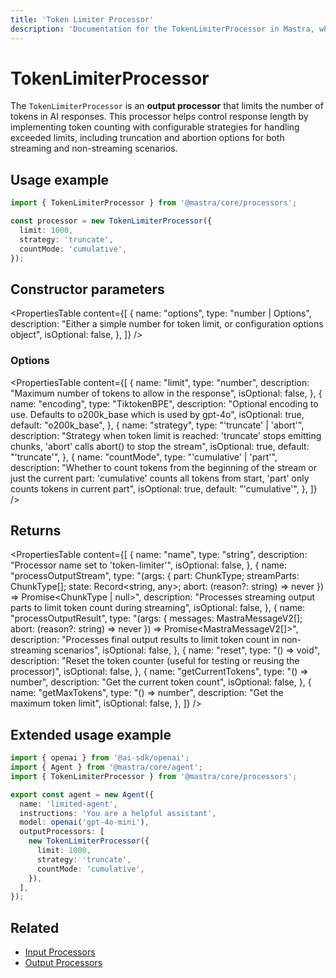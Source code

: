 ```yaml
---
title: 'Token Limiter Processor'
description: 'Documentation for the TokenLimiterProcessor in Mastra, which limits the number of tokens in AI responses.'
---
```


# TokenLimiterProcessor

The `TokenLimiterProcessor` is an **output processor** that limits the number of tokens in AI responses. This processor helps control response length by implementing token counting with configurable strategies for handling exceeded limits, including truncation and abortion options for both streaming and non-streaming scenarios.

## Usage example

```typescript copy
import { TokenLimiterProcessor } from '@mastra/core/processors';

const processor = new TokenLimiterProcessor({
  limit: 1000,
  strategy: 'truncate',
  countMode: 'cumulative',
});
```

## Constructor parameters

<PropertiesTable
content={[
{
name: "options",
type: "number | Options",
description: "Either a simple number for token limit, or configuration options object",
isOptional: false,
},
]}
/>

### Options

<PropertiesTable
content={[
{
name: "limit",
type: "number",
description: "Maximum number of tokens to allow in the response",
isOptional: false,
},
{
name: "encoding",
type: "TiktokenBPE",
description: "Optional encoding to use. Defaults to o200k_base which is used by gpt-4o",
isOptional: true,
default: "o200k_base",
},
{
name: "strategy",
type: "'truncate' | 'abort'",
description: "Strategy when token limit is reached: 'truncate' stops emitting chunks, 'abort' calls abort() to stop the stream",
isOptional: true,
default: "'truncate'",
},
{
name: "countMode",
type: "'cumulative' | 'part'",
description: "Whether to count tokens from the beginning of the stream or just the current part: 'cumulative' counts all tokens from start, 'part' only counts tokens in current part",
isOptional: true,
default: "'cumulative'",
},
]}
/>

## Returns

<PropertiesTable
content={[
{
name: "name",
type: "string",
description: "Processor name set to 'token-limiter'",
isOptional: false,
},
{
name: "processOutputStream",
type: "(args: { part: ChunkType; streamParts: ChunkType[]; state: Record<string, any>; abort: (reason?: string) => never }) => Promise<ChunkType | null>",
description: "Processes streaming output parts to limit token count during streaming",
isOptional: false,
},
{
name: "processOutputResult",
type: "(args: { messages: MastraMessageV2[]; abort: (reason?: string) => never }) => Promise<MastraMessageV2[]>",
description: "Processes final output results to limit token count in non-streaming scenarios",
isOptional: false,
},
{
name: "reset",
type: "() => void",
description: "Reset the token counter (useful for testing or reusing the processor)",
isOptional: false,
},
{
name: "getCurrentTokens",
type: "() => number",
description: "Get the current token count",
isOptional: false,
},
{
name: "getMaxTokens",
type: "() => number",
description: "Get the maximum token limit",
isOptional: false,
},
]}
/>

## Extended usage example

```typescript filename="src/mastra/agents/limited-agent.ts" showLineNumbers copy
import { openai } from '@ai-sdk/openai';
import { Agent } from '@mastra/core/agent';
import { TokenLimiterProcessor } from '@mastra/core/processors';

export const agent = new Agent({
  name: 'limited-agent',
  instructions: 'You are a helpful assistant',
  model: openai('gpt-4o-mini'),
  outputProcessors: [
    new TokenLimiterProcessor({
      limit: 1000,
      strategy: 'truncate',
      countMode: 'cumulative',
    }),
  ],
});
```

## Related

- [Input Processors](/docs/agents/guardrails)
- [Output Processors](/docs/agents/guardrails)
